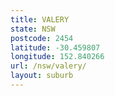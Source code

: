 ```yaml
---
title: VALERY
state: NSW
postcode: 2454
latitude: -30.459807
longitude: 152.840266
url: /nsw/valery/
layout: suburb
---
```

